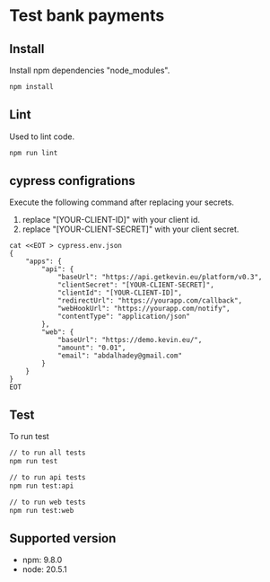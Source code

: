 # Test bank payments

## Install
Install npm dependencies "node_modules".
```bash
npm install
```

## Lint
Used to lint code.
```bash
npm run lint
```

## cypress configrations

Execute the following command after replacing your secrets.

1. replace "[YOUR-CLIENT-ID]" with your client id.
2. replace "[YOUR-CLIENT-SECRET]" with your client secret.

```
cat <<EOT > cypress.env.json
{
    "apps": {
        "api": {
            "baseUrl": "https://api.getkevin.eu/platform/v0.3",
            "clientSecret": "[YOUR-CLIENT-SECRET]",
            "clientId": "[YOUR-CLIENT-ID]",
            "redirectUrl": "https://yourapp.com/callback",
            "webHookUrl": "https://yourapp.com/notify",
            "contentType": "application/json"
        },
        "web": {
            "baseUrl": "https://demo.kevin.eu/",
            "amount": "0.01",
            "email": "abdalhadey@gmail.com"
        }
    }
}
EOT

```

## Test
To run test
```bash
// to run all tests
npm run test
```
```bash
// to run api tests
npm run test:api
```
```bash
// to run web tests
npm run test:web
```

## Supported version
- npm: 9.8.0
- node: 20.5.1
